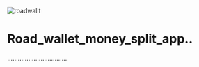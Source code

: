 ![roadwallt](https://github.com/Ash914027/Road_wallet_money_split_app/assets/119170180/5fa532d8-4a9f-44f1-bdad-9867c14713a5)
# Road_wallet_money_split_app..
..................................
